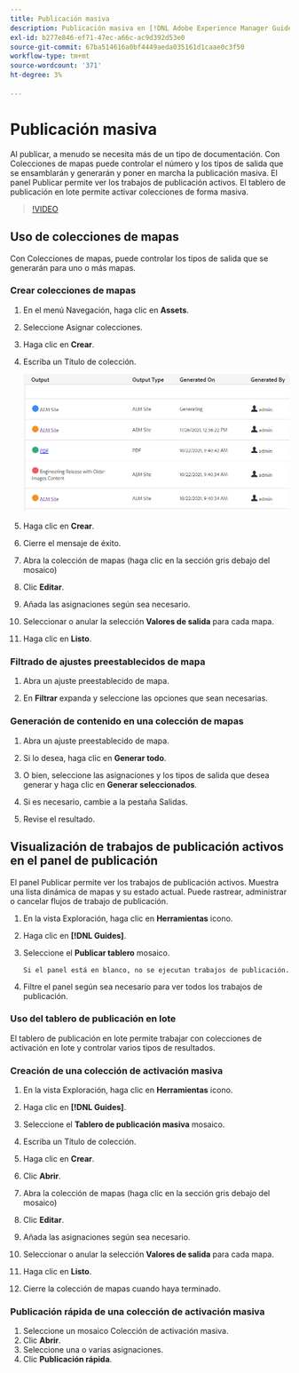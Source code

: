 ```yaml
---
title: Publicación masiva
description: Publicación masiva en [!DNL Adobe Experience Manager Guides]
exl-id: b277e846-ef71-47ec-a66c-ac9d392d53e0
source-git-commit: 67ba514616a0bf4449aeda035161d1caae0c3f50
workflow-type: tm+mt
source-wordcount: '371'
ht-degree: 3%

---
```


# Publicación masiva

Al publicar, a menudo se necesita más de un tipo de documentación. Con Colecciones de mapas puede controlar el número y los tipos de salida que se ensamblarán y generarán y poner en marcha la publicación masiva. El panel Publicar permite ver los trabajos de publicación activos. El tablero de publicación en lote permite activar colecciones de forma masiva.

>[!VIDEO](https://video.tv.adobe.com/v/338985?quality=12&learn=on)

## Uso de colecciones de mapas

Con Colecciones de mapas, puede controlar los tipos de salida que se generarán para uno o más mapas.

### Crear colecciones de mapas

1. En el menú Navegación, haga clic en **Assets**.

1. Seleccione Asignar colecciones.

1. Haga clic en **Crear**.

1. Escriba un Título de colección.

   ![Map-Collection](images/map-collection.png)

1. Haga clic en **Crear**.
1. Cierre el mensaje de éxito.

1. Abra la colección de mapas (haga clic en la sección gris debajo del mosaico)

1. Clic **Editar**.

1. Añada las asignaciones según sea necesario.

1. Seleccionar o anular la selección **Valores de salida** para cada mapa.
1. Haga clic en **Listo**.

### Filtrado de ajustes preestablecidos de mapa

1. Abra un ajuste preestablecido de mapa.

1. En **Filtrar** expanda y seleccione las opciones que sean necesarias.

### Generación de contenido en una colección de mapas

1. Abra un ajuste preestablecido de mapa.

1. Si lo desea, haga clic en **Generar todo**.

1. O bien, seleccione las asignaciones y los tipos de salida que desea generar y haga clic en **Generar seleccionados**.

1. Si es necesario, cambie a la pestaña Salidas.

1. Revise el resultado.

## Visualización de trabajos de publicación activos en el panel de publicación

El panel Publicar permite ver los trabajos de publicación activos. Muestra una lista dinámica de mapas y su estado actual. Puede rastrear, administrar o cancelar flujos de trabajo de publicación.

1. En la vista Exploración, haga clic en **Herramientas** icono.

1. Haga clic en **[!DNL Guides]**.

1. Seleccione el **Publicar tablero** mosaico.

       Si el panel está en blanco, no se ejecutan trabajos de publicación.
       
   
1. Filtre el panel según sea necesario para ver todos los trabajos de publicación.

### Uso del tablero de publicación en lote

El tablero de publicación en lote permite trabajar con colecciones de activación en lote y controlar varios tipos de resultados.

### Creación de una colección de activación masiva

1. En la vista Exploración, haga clic en **Herramientas** icono.

1. Haga clic en **[!DNL Guides]**.

1. Seleccione el **Tablero de publicación masiva** mosaico.

1. Escriba un Título de colección.

1. Haga clic en **Crear**.

1. Clic **Abrir**.

1. Abra la colección de mapas (haga clic en la sección gris debajo del mosaico)

1. Clic **Editar**.

1. Añada las asignaciones según sea necesario.

1. Seleccionar o anular la selección **Valores de salida** para cada mapa.
1. Haga clic en **Listo**.
1. Cierre la colección de mapas cuando haya terminado.

### Publicación rápida de una colección de activación masiva

1. Seleccione un mosaico Colección de activación masiva.
1. Clic **Abrir**.
1. Seleccione una o varias asignaciones.
1. Clic **Publicación rápida**.
